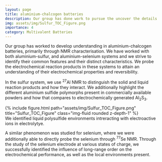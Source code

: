 ```yaml
---
layout: page
title: aluminium-chalcogen batteries
description: Our group has done work to pursue the uncover the details of Aluminium-chalcogen energy storage.
img: assets/img/Sulfur_TOC_Figure.png
importance: 4
category: Multivalent Batteries
---
```


Our group has worked to develop understanding in aluminium-chalcogen batteries, primarily through NMR characterisation. We have worked with both aluminium-sulfur, and aluminium-selenium systems and we strive to identify their common features and their distinct characteristics. We probe the electrochemical reaction products in these systems to attain an understanding of their electrochemical properties and reversibility.

In the sulfur system, we use <sup>27</sup>Al NMR to distinguish the solid and liquid reaction products and how they interact. We additionally highlight the different aluminium sulfide polymorphs present in commercially available powders and how that compares to electrochemically generated Al<sub>2</sub>S<sub>3</sub>.

<div class="row justify-content-sm-center">
    <div class="col-sm-8 mt-3 mt-md-0">
        {% include figure.html path="assets/img/Sulfur_TOC_Figure.png" title="Sulfur_TOC_Figure" class="img-fluid rounded z-depth-1" %}
    </div>
</div>
<div class="caption">
    We identified liquid polysulfide environments intreracting with electroactive ions in electrolytye.
</div>

A similar phenomenon was studied for selenium, where we were additionally able to directly probe the selenium through <sup>77</sup>Se NMR. Through the study of the selenium electrode at various states of charge, we successfully identified the influence of long-range order on the electrochemical performance, as well as the local environments present.
